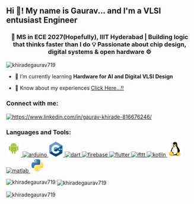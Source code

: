<h2 align="left">Hi 👋! My name is Gaurav... and I'm a VLSI entusiast Engineer </h2>

<h3 align="center">🧠  MS in ECE 2027(Hopefully), IIIT Hyderabad | Building logic that thinks faster than I do 💡 Passionate about chip design, digital systems & open hardware ⚙️ </h3>

<p align="left"> <img src="https://komarev.com/ghpvc/?username=khiradegaurav719&label=Profile%20views&color=0e75b6&style=flat" alt="khiradegaurav719" /> </p>

<!-- <p align="left"> <a href="https://github.com/ryo-ma/github-profile-trophy"><img src="https://github-profile-trophy.vercel.app/?username=khiradegaurav719" alt="khiradegaurav719" /></a> --> </p> 

- 🌱 I’m currently learning **Hardware for AI and Digital VLSI Design**
 
- 📄 Know about my experiences [Click Here...!!](https://drive.google.com/file/d/1nCNemtGX-pYwKznbdhRoZ0-9JZg1DaDE/view?usp=sharing)

<h3 align="left">Connect with me:</h3>
<p align="left">
<a href="https://linkedin.com/in/https://www.linkedin.com/in/gaurav-khirade-816676246/" target="blank"><img align="center" src="https://raw.githubusercontent.com/rahuldkjain/github-profile-readme-generator/master/src/images/icons/Social/linked-in-alt.svg" alt="https://www.linkedin.com/in/gaurav-khirade-816676246/" height="30" width="40" /></a>
</p>

<h3 align="left">Languages and Tools:</h3>
<p align="left"> <a href="https://developer.android.com" target="_blank" rel="noreferrer"> <img src="https://raw.githubusercontent.com/devicons/devicon/master/icons/android/android-original-wordmark.svg" alt="android" width="40" height="40"/> </a> <a href="https://www.arduino.cc/" target="_blank" rel="noreferrer"> <img src="https://cdn.worldvectorlogo.com/logos/arduino-1.svg" alt="arduino" width="40" height="40"/> </a> <a href="https://www.w3schools.com/cpp/" target="_blank" rel="noreferrer"> <img src="https://raw.githubusercontent.com/devicons/devicon/master/icons/cplusplus/cplusplus-original.svg" alt="cplusplus" width="40" height="40"/> </a> <a href="https://dart.dev" target="_blank" rel="noreferrer"> <img src="https://www.vectorlogo.zone/logos/dartlang/dartlang-icon.svg" alt="dart" width="40" height="40"/> </a> <a href="https://firebase.google.com/" target="_blank" rel="noreferrer"> <img src="https://www.vectorlogo.zone/logos/firebase/firebase-icon.svg" alt="firebase" width="40" height="40"/> </a> <a href="https://flutter.dev" target="_blank" rel="noreferrer"> <img src="https://www.vectorlogo.zone/logos/flutterio/flutterio-icon.svg" alt="flutter" width="40" height="40"/> </a> <a href="https://ifttt.com/" target="_blank" rel="noreferrer"> <img src="https://www.vectorlogo.zone/logos/ifttt/ifttt-ar21.svg" alt="ifttt" width="40" height="40"/> </a> <a href="https://kotlinlang.org" target="_blank" rel="noreferrer"> <img src="https://www.vectorlogo.zone/logos/kotlinlang/kotlinlang-icon.svg" alt="kotlin" width="40" height="40"/> </a> <a href="https://www.linux.org/" target="_blank" rel="noreferrer"> <img src="https://raw.githubusercontent.com/devicons/devicon/master/icons/linux/linux-original.svg" alt="linux" width="40" height="40"/> </a> <a href="https://www.mathworks.com/" target="_blank" rel="noreferrer"> <img src="https://upload.wikimedia.org/wikipedia/commons/2/21/Matlab_Logo.png" alt="matlab" width="40" height="40"/> </a> <a href="https://www.python.org" target="_blank" rel="noreferrer"> <img src="https://raw.githubusercontent.com/devicons/devicon/master/icons/python/python-original.svg" alt="python" width="40" height="40"/> </a> </p>

<p><img align="left" src="https://github-readme-stats.vercel.app/api/top-langs?username=khiradegaurav719&show_icons=true&locale=en&layout=compact" alt="khiradegaurav719" /></p>

<p>&nbsp;<img align="center" src="https://github-readme-stats.vercel.app/api?username=khiradegaurav719&show_icons=true&locale=en" alt="khiradegaurav719" /></p>

<p><img align="center" src="https://github-readme-streak-stats.herokuapp.com/?user=khiradegaurav719&" alt="khiradegaurav719" /></p>
